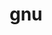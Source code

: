 ---
category: 3-letters
denotation: null
name: gnu
reference_link: https://www.etymonline.com/word/gnu
root_language: null
root_name: null
title: gnu
type: free
word_sums:
- respelling: gnu
  sum: 'Gnu + '
---